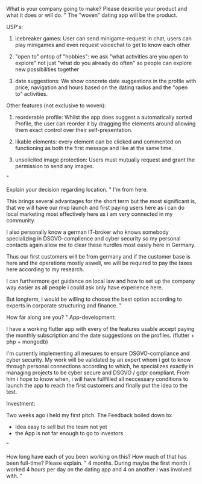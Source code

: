 What is your company going to make? Please describe your product and what it does or will do.
"
The "woven" dating app will be the product.

USP's: 

1. icebreaker games:
User can send minigame-request in chat, users can play minigames and even request voicechat to get to know each other 

2. "open to" ontop of "hobbies": 
we ask "what activities are you open to explore" not just "what do you already do often" so people can explore new possibilities together 

3. date suggestions: 
We show concrete date suggestions in the profile with price, navigation and hours based on the dating radius and the "open to" activities.

Other features (not exclusive to woven):

1. reorderable profile:
Whilst the app does suggest a automatically sorted Profile, the user can reorder it by dragging the elements around allowing them exact control over their self-presentation.

2. likable elements:
every element can be clicked and commented on functioning as both the first message and like at the same time.

3. unsolicited image protection:
Users must mutually request and grant the permission to send any images.


"

Explain your decision regarding location.
"
I'm from here.

This brings several advantages for the short term but the most significant is, that we will have our mvp launch and first paying users here as i can do local marketing most effectively here as i am very connected in my community.
 
I also personally know a german IT-broker who knows somebody specializing in DSGVO-complience and cyber security so my personal contacts again allow me to clear these hurdles most easily here in Germany.

Thus our first customers will be from germany and if the customer base is here and the operations mostly aswell, we will be required to pay the taxes here according to my research.

I can furthermore get guidance on local law and how to set up the company way easier as all people i could ask only have experience here.

But longterm, i would be willing to choose the best option according to experts in corporate structuring and finance.
"

How far along are you?
"
App-development:

I have a working flutter app with every of the features usable accept paying the monthly subscription and the date suggestions on the profiles. (flutter + php + mongodb)

I'm currently implementing all mesures to ensure DSGVO-compliance and cyber security. 
My work will be validated by an expert whom i got to know through personal connections according to which, he specializes exactly in managing projects to be cyber secure and DSGVO / gdpr compliant. From him i hope to know when, i will have fullfilled all neccessary conditions to launch the app to reach the first customers and finally put the idea to the test.



Investment:

Two weeks ago i held my first pitch.
The Feedback boiled down to:
- Idea easy to sell but the team not yet
- the App is not far enough to go to investors 

"

How long have each of you been working on this? How much of that has been full-time? Please explain.
"
4 months.
During maybe the first month i worked 4 hours per day on the dating app and 4 on another i was involved with.
"